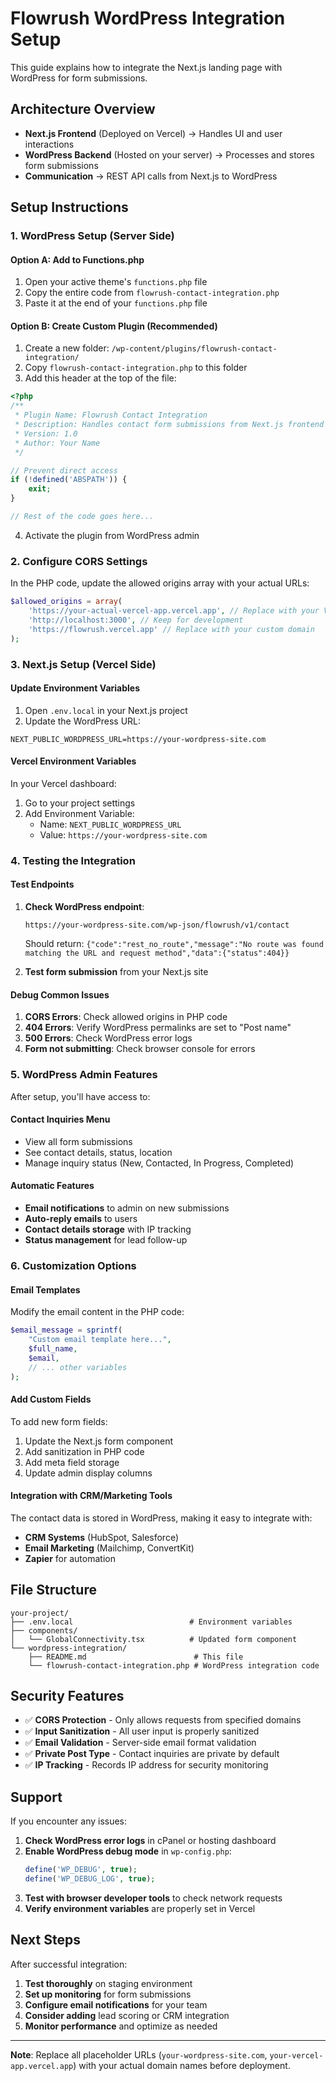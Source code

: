 # Flowrush WordPress Integration Setup

This guide explains how to integrate the Next.js landing page with WordPress for form submissions.

## Architecture Overview

- **Next.js Frontend** (Deployed on Vercel) → Handles UI and user interactions
- **WordPress Backend** (Hosted on your server) → Processes and stores form submissions
- **Communication** → REST API calls from Next.js to WordPress

## Setup Instructions

### 1. WordPress Setup (Server Side)

#### Option A: Add to Functions.php
1. Open your active theme's `functions.php` file
2. Copy the entire code from `flowrush-contact-integration.php`
3. Paste it at the end of your `functions.php` file

#### Option B: Create Custom Plugin (Recommended)
1. Create a new folder: `/wp-content/plugins/flowrush-contact-integration/`
2. Copy `flowrush-contact-integration.php` to this folder
3. Add this header at the top of the file:
```php
<?php
/**
 * Plugin Name: Flowrush Contact Integration
 * Description: Handles contact form submissions from Next.js frontend
 * Version: 1.0
 * Author: Your Name
 */

// Prevent direct access
if (!defined('ABSPATH')) {
    exit;
}

// Rest of the code goes here...
```
4. Activate the plugin from WordPress admin

### 2. Configure CORS Settings

In the PHP code, update the allowed origins array with your actual URLs:

```php
$allowed_origins = array(
    'https://your-actual-vercel-app.vercel.app', // Replace with your Vercel URL
    'http://localhost:3000', // Keep for development
    'https://flowrush.vercel.app' // Replace with your custom domain
);
```

### 3. Next.js Setup (Vercel Side)

#### Update Environment Variables
1. Open `.env.local` in your Next.js project
2. Update the WordPress URL:
```
NEXT_PUBLIC_WORDPRESS_URL=https://your-wordpress-site.com
```

#### Vercel Environment Variables
In your Vercel dashboard:
1. Go to your project settings
2. Add Environment Variable:
   - Name: `NEXT_PUBLIC_WORDPRESS_URL`
   - Value: `https://your-wordpress-site.com`

### 4. Testing the Integration

#### Test Endpoints
1. **Check WordPress endpoint**:
   ```
   https://your-wordpress-site.com/wp-json/flowrush/v1/contact
   ```
   Should return: `{"code":"rest_no_route","message":"No route was found matching the URL and request method","data":{"status":404}}`

2. **Test form submission** from your Next.js site

#### Debug Common Issues
1. **CORS Errors**: Check allowed origins in PHP code
2. **404 Errors**: Verify WordPress permalinks are set to "Post name"
3. **500 Errors**: Check WordPress error logs
4. **Form not submitting**: Check browser console for errors

### 5. WordPress Admin Features

After setup, you'll have access to:

#### Contact Inquiries Menu
- View all form submissions
- See contact details, status, location
- Manage inquiry status (New, Contacted, In Progress, Completed)

#### Automatic Features
- **Email notifications** to admin on new submissions
- **Auto-reply emails** to users
- **Contact details storage** with IP tracking
- **Status management** for lead follow-up

### 6. Customization Options

#### Email Templates
Modify the email content in the PHP code:
```php
$email_message = sprintf(
    "Custom email template here...",
    $full_name,
    $email,
    // ... other variables
);
```

#### Add Custom Fields
To add new form fields:
1. Update the Next.js form component
2. Add sanitization in PHP code
3. Add meta field storage
4. Update admin display columns

#### Integration with CRM/Marketing Tools
The contact data is stored in WordPress, making it easy to integrate with:
- **CRM Systems** (HubSpot, Salesforce)
- **Email Marketing** (Mailchimp, ConvertKit)
- **Zapier** for automation

## File Structure

```
your-project/
├── .env.local                          # Environment variables
├── components/
│   └── GlobalConnectivity.tsx          # Updated form component
└── wordpress-integration/
    ├── README.md                        # This file
    └── flowrush-contact-integration.php # WordPress integration code
```

## Security Features

- ✅ **CORS Protection** - Only allows requests from specified domains
- ✅ **Input Sanitization** - All user input is properly sanitized
- ✅ **Email Validation** - Server-side email format validation
- ✅ **Private Post Type** - Contact inquiries are private by default
- ✅ **IP Tracking** - Records IP address for security monitoring

## Support

If you encounter any issues:

1. **Check WordPress error logs** in cPanel or hosting dashboard
2. **Enable WordPress debug mode** in `wp-config.php`:
   ```php
   define('WP_DEBUG', true);
   define('WP_DEBUG_LOG', true);
   ```
3. **Test with browser developer tools** to check network requests
4. **Verify environment variables** are properly set in Vercel

## Next Steps

After successful integration:

1. **Test thoroughly** on staging environment
2. **Set up monitoring** for form submissions
3. **Configure email notifications** for your team
4. **Consider adding** lead scoring or CRM integration
5. **Monitor performance** and optimize as needed

---

**Note**: Replace all placeholder URLs (`your-wordpress-site.com`, `your-vercel-app.vercel.app`) with your actual domain names before deployment.
